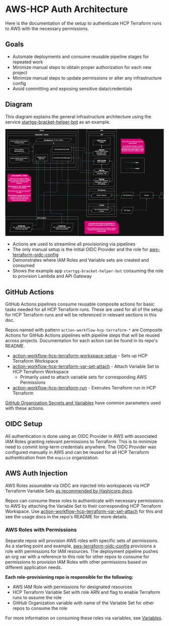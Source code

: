# AWS-HCP Auth Architecture

Here is the documentation of the setup to authenticate HCP Terraform runs to AWS with the necessary permissions.

## Goals

- Automate deployments and consume reusable pipeline stages for repeated work
- Minimize manual steps to obtain proper authorization for each new project
- Minimize manual steps to update permissions or alter any infrastructure config
- Avoid committing and exposing sensitive data/credentials

## Diagram

This diagram explains the general infrastructure architecture using the service [startgg-bracket-helper-bot](https://github.com/enpicie/startgg-bracket-helper-bot) as an example.

![Architecture Diagram](./diagrams/enpicie%20Terraform%20Architecture.drawio.png)

- Actions are used to streamline all provisioning via pipelines
- The only manual setup is the initial OIDC Provider and the role for [aws-terraform-oidc-config](https://github.com/enpicie/aws-terraform-oidc-config)
- Demonstrates where IAM Roles and Variable sets are created and consumed
- Shows the example app `startgg-bracket-helper-bot` consuming the role to provision Lambda and API Gateway

## GitHub Actions

GitHub Actions pipelines consume reusable composite actions for basic tasks needed for all HCP Terraform runs. These are used for all of the setup for HCP Terraform runs and will be referenced in relevant sections in this doc.

Repos named with pattern `action-workflow-hcp-terraform-*` are Composite Actions for GitHub Actions pipelines with pipeline steps that will be reused across projects. Documentation for each action can be found in its repo's README.

- [action-workflow-hcp-terraform-workspace-setup](https://github.com/enpicie/action-workflow-hcp-terraform-workspace-setup) - Sets up HCP Terraform Workspace
- [action-workflow-hcp-terraform-var-set-attach](https://github.com/enpicie/action-workflow-hcp-terraform-var-set-attach) - Attach Variable Set to HCP Terraform Workspace
  - Primarily used to attach variable sets for corresponding AWS Permissions
- [action-workflow-hcp-terraform-run](https://github.com/enpicie/action-workflow-hcp-terraform-run) - Executes Terraform run in HCP Terraform

[GitHub Organization Secrets and Variables](General.md#github-organization-secrets-and-variables) have common parameters used with these actions.

## OIDC Setup

All authentication is done using an OIDC Provider in AWS with associated IAM Roles granting relevant permissions to Terraform. This is to minimize need to commit long-term credentials anywhere. The OIDC Provider was configured manually in AWS and can be reused for all HCP Terraform authentication from the `enpicie` organization.

## AWS Auth Injection

AWS Roles assumable via OIDC are injected into workspaces via HCP Terraform Variable Sets [as recommended by Hashicorp docs](https://www.hashicorp.com/en/blog/access-aws-from-hcp-terraform-with-oidc-federation#Using-OIDC-federation).

Repos can consume these roles to authenticate with necessary permissions to AWS by attaching the Variable Set to their corresponding HCP Terraform Workspace. Use [action-workflow-hcp-terraform-var-set-attach](https://github.com/enpicie/action-workflow-hcp-terraform-var-set-attach) for this and see the usage docs in the repo's README for more details.

### AWS Roles with Permissions

Separate repos will provision AWS roles with specific sets of permissions. As a starting point and example, [aws-terraform-oidc-config](https://github.com/enpicie/aws-terraform-oidc-config) provisions a role with permissions for IAM resources. The deployment pipeline pushes an org var with a reference to this role for other repos to consume for permissions to provision IAM Roles with other permissions based on different application needs.

**Each role-provisioning repo is responsible for the following:**

- AWS IAM Role with permissions for designated resources
- HCP Terraform Variable Set with role ARN and flag to enable Terraform runs to assume the role
- GitHub Organization variable with name of the Variable Set for other repos to consume the role

For more information on consuming these roles via variables, see [Variables](General.md#variables).
